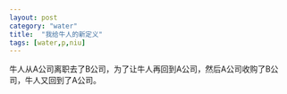 ```yaml
---
layout: post
category: "water"
title:  "我给牛人的新定义"
tags: [water,p,niu]
---
```


牛人从A公司离职去了B公司，为了让牛人再回到A公司，然后A公司收购了B公司，牛人又回到了A公司。